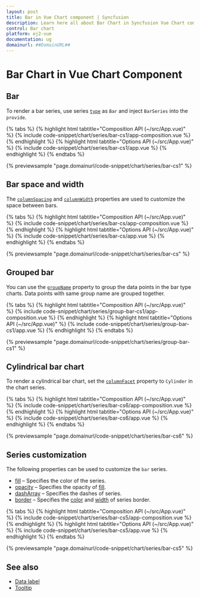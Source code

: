 ```yaml
---
layout: post
title: Bar in Vue Chart component | Syncfusion
description: Learn here all about Bar Chart in Syncfusion Vue Chart component of Syncfusion Essential JS 2 and more.
control: Bar chart
platform: ej2-vue
documentation: ug
domainurl: ##DomainURL##
---
```


# Bar Chart in Vue Chart Component

## Bar

To render a bar series, use series [`type`](https://ej2.syncfusion.com/vue/documentation/api/chart/series/#type) as `Bar` and inject `BarSeries` into the `provide`.

{% tabs %}
{% highlight html tabtitle="Composition API (~/src/App.vue)" %}
{% include code-snippet/chart/series/bar-cs1/app-composition.vue %}
{% endhighlight %}
{% highlight html tabtitle="Options API (~/src/App.vue)" %}
{% include code-snippet/chart/series/bar-cs1/app.vue %}
{% endhighlight %}
{% endtabs %}
        
{% previewsample "page.domainurl/code-snippet/chart/series/bar-cs1" %}

##  Bar space and width

The [`columnSpacing`](https://ej2.syncfusion.com/vue/documentation/api/chart/seriesModel/#columnspacing) and [`columnWidth`](https://ej2.syncfusion.com/vue/documentation/api/chart/seriesModel/#columnwidth) properties are used to customize the space between bars.

{% tabs %}
{% highlight html tabtitle="Composition API (~/src/App.vue)" %}
{% include code-snippet/chart/series/bar-cs/app-composition.vue %}
{% endhighlight %}
{% highlight html tabtitle="Options API (~/src/App.vue)" %}
{% include code-snippet/chart/series/bar-cs/app.vue %}
{% endhighlight %}
{% endtabs %}
        
{% previewsample "page.domainurl/code-snippet/chart/series/bar-cs" %}

## Grouped bar

You can use the [`groupName`](https://ej2.syncfusion.com/vue/documentation/api/chart/series/#groupname) property to group the data points in the bar type charts. Data points with same group name are grouped together.

{% tabs %}
{% highlight html tabtitle="Composition API (~/src/App.vue)" %}
{% include code-snippet/chart/series/group-bar-cs1/app-composition.vue %}
{% endhighlight %}
{% highlight html tabtitle="Options API (~/src/App.vue)" %}
{% include code-snippet/chart/series/group-bar-cs1/app.vue %}
{% endhighlight %}
{% endtabs %}
        
{% previewsample "page.domainurl/code-snippet/chart/series/group-bar-cs1" %}

## Cylindrical bar chart

To render a cylindrical bar chart, set the [`columnFacet`](https://ej2.syncfusion.com/vue/documentation/api/chart/seriesModel/#columnfacet) property to `Cylinder` in the chart series.

{% tabs %}
{% highlight html tabtitle="Composition API (~/src/App.vue)" %}
{% include code-snippet/chart/series/bar-cs6/app-composition.vue %}
{% endhighlight %}
{% highlight html tabtitle="Options API (~/src/App.vue)" %}
{% include code-snippet/chart/series/bar-cs6/app.vue %}
{% endhighlight %}
{% endtabs %}
        
{% previewsample "page.domainurl/code-snippet/chart/series/bar-cs6" %}

## Series customization

The following properties can be used to customize the `bar` series.

* [fill](https://ej2.syncfusion.com/vue/documentation/api/chart/seriesModel/#fill) – Specifies the color of the series.
* [opacity](https://ej2.syncfusion.com/vue/documentation/api/chart/seriesModel/#opacity) – Specifies the opacity of [fill](https://ej2.syncfusion.com/vue/documentation/api/chart/seriesModel/#fill).
* [dashArray](https://ej2.syncfusion.com/vue/documentation/api/chart/seriesModel/#dasharray) – Specifies the dashes of series.
* [border](https://ej2.syncfusion.com/vue/documentation/api/chart/borderModel/#properties) – Specifies the [color](../api/chart/borderModel/#color) and [width](https://ej2.syncfusion.com/vue/documentation/api/chart/borderModel/#width) of series border.

{% tabs %}
{% highlight html tabtitle="Composition API (~/src/App.vue)" %}
{% include code-snippet/chart/series/bar-cs5/app-composition.vue %}
{% endhighlight %}
{% highlight html tabtitle="Options API (~/src/App.vue)" %}
{% include code-snippet/chart/series/bar-cs5/app.vue %}
{% endhighlight %}
{% endtabs %}
        
{% previewsample "page.domainurl/code-snippet/chart/series/bar-cs5" %}

## See also

* [Data label](../data-labels/)
* [Tooltip](../tool-tip/)